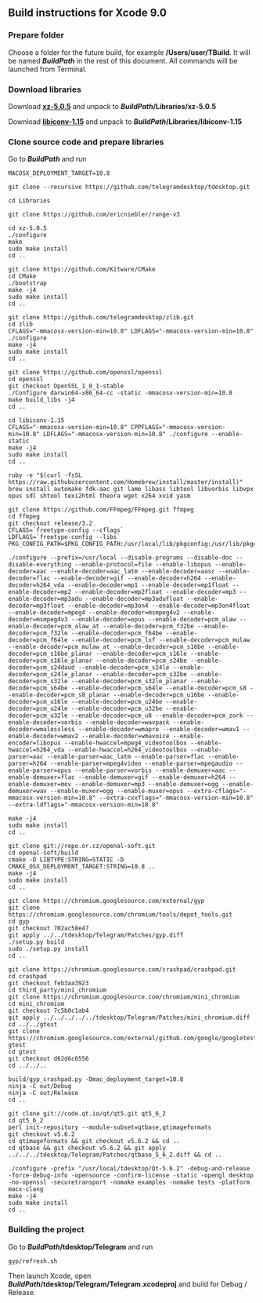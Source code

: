 ## Build instructions for Xcode 9.0

### Prepare folder

Choose a folder for the future build, for example **/Users/user/TBuild**. It will be named ***BuildPath*** in the rest of this document. All commands will be launched from Terminal.

### Download libraries

Download [**xz-5.0.5**](http://tukaani.org/xz/xz-5.0.5.tar.gz) and unpack to ***BuildPath*/Libraries/xz-5.0.5**

Download [**libiconv-1.15**](http://www.gnu.org/software/libiconv/#downloading) and unpack to ***BuildPath*/Libraries/libiconv-1.15**

### Clone source code and prepare libraries

Go to ***BuildPath*** and run

    MACOSX_DEPLOYMENT_TARGET=10.8

    git clone --recursive https://github.com/telegramdesktop/tdesktop.git

    cd Libraries

    git clone https://github.com/ericniebler/range-v3

    cd xz-5.0.5
    ./configure
    make
    sudo make install
    cd ..

    git clone https://github.com/Kitware/CMake
    cd CMake
    ./bootstrap
    make -j4
    sudo make install
    cd ..

    git clone https://github.com/telegramdesktop/zlib.git
    cd zlib
    CFLAGS="-mmacosx-version-min=10.8" LDFLAGS="-mmacosx-version-min=10.8" ./configure
    make -j4
    sudo make install
    cd ..

    git clone https://github.com/openssl/openssl
    cd openssl
    git checkout OpenSSL_1_0_1-stable
    ./Configure darwin64-x86_64-cc -static -mmacosx-version-min=10.8
    make build_libs -j4
    cd ..

    cd libiconv-1.15
    CFLAGS="-mmacosx-version-min=10.8" CPPFLAGS="-mmacosx-version-min=10.8" LDFLAGS="-mmacosx-version-min=10.8" ./configure --enable-static
    make -j4
    sudo make install
    cd ..

    ruby -e "$(curl -fsSL https://raw.githubusercontent.com/Homebrew/install/master/install)"
    brew install automake fdk-aac git lame libass libtool libvorbis libvpx opus sdl shtool texi2html theora wget x264 xvid yasm

    git clone https://github.com/FFmpeg/FFmpeg.git ffmpeg
    cd ffmpeg
    git checkout release/3.2
    CFLAGS=`freetype-config --cflags`
    LDFLAGS=`freetype-config --libs`
    PKG_CONFIG_PATH=$PKG_CONFIG_PATH:/usr/local/lib/pkgconfig:/usr/lib/pkgconfig:/usr/X11/lib/pkgconfig

    ./configure --prefix=/usr/local --disable-programs --disable-doc --disable-everything --enable-protocol=file --enable-libopus --enable-decoder=aac --enable-decoder=aac_latm --enable-decoder=aasc --enable-decoder=flac --enable-decoder=gif --enable-decoder=h264 --enable-decoder=h264_vda --enable-decoder=mp1 --enable-decoder=mp1float --enable-decoder=mp2 --enable-decoder=mp2float --enable-decoder=mp3 --enable-decoder=mp3adu --enable-decoder=mp3adufloat --enable-decoder=mp3float --enable-decoder=mp3on4 --enable-decoder=mp3on4float --enable-decoder=mpeg4 --enable-decoder=msmpeg4v2 --enable-decoder=msmpeg4v3 --enable-decoder=opus --enable-decoder=pcm_alaw --enable-decoder=pcm_alaw_at --enable-decoder=pcm_f32be --enable-decoder=pcm_f32le --enable-decoder=pcm_f64be --enable-decoder=pcm_f64le --enable-decoder=pcm_lxf --enable-decoder=pcm_mulaw --enable-decoder=pcm_mulaw_at --enable-decoder=pcm_s16be --enable-decoder=pcm_s16be_planar --enable-decoder=pcm_s16le --enable-decoder=pcm_s16le_planar --enable-decoder=pcm_s24be --enable-decoder=pcm_s24daud --enable-decoder=pcm_s24le --enable-decoder=pcm_s24le_planar --enable-decoder=pcm_s32be --enable-decoder=pcm_s32le --enable-decoder=pcm_s32le_planar --enable-decoder=pcm_s64be --enable-decoder=pcm_s64le --enable-decoder=pcm_s8 --enable-decoder=pcm_s8_planar --enable-decoder=pcm_u16be --enable-decoder=pcm_u16le --enable-decoder=pcm_u24be --enable-decoder=pcm_u24le --enable-decoder=pcm_u32be --enable-decoder=pcm_u32le --enable-decoder=pcm_u8 --enable-decoder=pcm_zork --enable-decoder=vorbis --enable-decoder=wavpack --enable-decoder=wmalossless --enable-decoder=wmapro --enable-decoder=wmav1 --enable-decoder=wmav2 --enable-decoder=wmavoice --enable-encoder=libopus --enable-hwaccel=mpeg4_videotoolbox --enable-hwaccel=h264_vda --enable-hwaccel=h264_videotoolbox --enable-parser=aac --enable-parser=aac_latm --enable-parser=flac --enable-parser=h264 --enable-parser=mpeg4video --enable-parser=mpegaudio --enable-parser=opus --enable-parser=vorbis --enable-demuxer=aac --enable-demuxer=flac --enable-demuxer=gif --enable-demuxer=h264 --enable-demuxer=mov --enable-demuxer=mp3 --enable-demuxer=ogg --enable-demuxer=wav --enable-muxer=ogg --enable-muxer=opus --extra-cflags="-mmacosx-version-min=10.8" --extra-cxxflags="-mmacosx-version-min=10.8" --extra-ldflags="-mmacosx-version-min=10.8"

    make -j4
    sudo make install
    cd ..

    git clone git://repo.or.cz/openal-soft.git
    cd openal-soft/build
    cmake -D LIBTYPE:STRING=STATIC -D CMAKE_OSX_DEPLOYMENT_TARGET:STRING=10.8 ..
    make -j4
    sudo make install
    cd ..

    git clone https://chromium.googlesource.com/external/gyp
    git clone https://chromium.googlesource.com/chromium/tools/depot_tools.git
    cd gyp
    git checkout 702ac58e47
    git apply ../../tdesktop/Telegram/Patches/gyp.diff
    ./setup.py build
    sudo ./setup.py install
    cd ..

    git clone https://chromium.googlesource.com/crashpad/crashpad.git
    cd crashpad
    git checkout feb3aa3923
    cd third_party/mini_chromium
    git clone https://chromium.googlesource.com/chromium/mini_chromium
    cd mini_chromium
    git checkout 7c5b0c1ab4
    git apply ../../../../../tdesktop/Telegram/Patches/mini_chromium.diff
    cd ../../gtest
    git clone https://chromium.googlesource.com/external/github.com/google/googletest gtest
    cd gtest
    git checkout d62d6c6556
    cd ../../..

    build/gyp_crashpad.py -Dmac_deployment_target=10.8
    ninja -C out/Debug
    ninja -C out/Release
    cd ..

    git clone git://code.qt.io/qt/qt5.git qt5_6_2
    cd qt5_6_2
    perl init-repository --module-subset=qtbase,qtimageformats
    git checkout v5.6.2
    cd qtimageformats && git checkout v5.6.2 && cd ..
    cd qtbase && git checkout v5.6.2 && git apply ../../../tdesktop/Telegram/Patches/qtbase_5_6_2.diff && cd ..

    ./configure -prefix "/usr/local/tdesktop/Qt-5.6.2" -debug-and-release -force-debug-info -opensource -confirm-license -static -opengl desktop -no-openssl -securetransport -nomake examples -nomake tests -platform macx-clang
    make -j4
    sudo make install
    cd ..

### Building the project

Go to ***BuildPath*/tdesktop/Telegram** and run

    gyp/refresh.sh

Then launch Xcode, open ***BuildPath*/tdesktop/Telegram/Telegram.xcodeproj** and build for Debug / Release.
